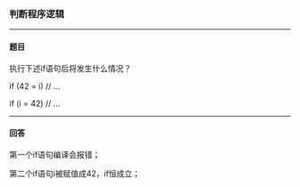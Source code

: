 ### 判断程序逻辑
***
#### 题目

执行下述if语句后将发生什么情况？  

if (42 = i) // ...  

if (i = 42) // ...

***
#### 回答

第一个if语句编译会报错；  

第二个if语句i被赋值成42，if恒成立；